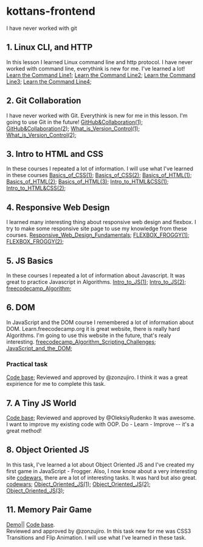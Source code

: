 # kottans-frontend
I have never worked with git

## 1. Linux CLI, and HTTP
In this lesson I learned Linux command line and http protocol. I have never worked with command line, everythink is new for me. I've learned a lot!
[Learn the Command Line1](task_linux_cli/Learn_the_Command_Line(1).PNG);
[Learn the Command Line2](task_linux_cli/Learn_the_Command_Line(2).PNG);
[Learn the Command Line3](task_linux_cli/Learn_the_Command_Line(3).PNG);
[Learn the Command Line4](task_linux_cli/Learn_the_Command_Line(4).PNG);
## 2. Git Collaboration
I have never worked with Git. Everythink is new for me in this lesson. I'm going to use Git in the future!
[GitHub&Collaboration(1)](task_git_collaboration/GitHub&Collaboration(1).png);
[GitHub&Collaboration(2)](task_git_collaboration/GitHub&Collaboration(2).png);
[What_is_Version_Control(1)](task_git_collaboration/What_is_Version_Control(1).png);
[What_is_Version_Control(2)](task_git_collaboration/What_is_Version_Control(2).png);

## 3. Intro to HTML and CSS
In these courses  I repeated  a lot of  information. I will use what I've learned in these courses
[Basics_of_CSS(1)](task_html_css_intro/Basics_of_CSS(1).png);
[Basics_of_CSS(2)](task_html_css_intro/Basics_of_CSS(2).png);
[Basics_of_HTML(1)](task_html_css_intro/Basics_of_HTML(1).png);
[Basics_of_HTML(2)](task_html_css_intro/Basics_of_HTML(2).png);
[Basics_of_HTML(3)](task_html_css_intro/Basics_of_HTML(3).png);
[Intro_to_HTML&CSS(1)](task_html_css_intro/Intro_to_HTML&CSS(1).png);
[Intro_to_HTML&CSS(2)](task_html_css_intro/Intro_to_HTML&CSS(2).png);

## 4. Responsive Web Design
I learned many interesting thing about responsive web design and flexbox. I try to make some responsive site page to use my knowledge from these courses.
[Responsive_Web_Design_Fundamentals](task_responsive_web_design/Responsive_Web_Design_Fundamentals.png);
[FLEXBOX_FROGGY(1)](task_responsive_web_design/FLEXBOX_FROGGY(1).png);
[FLEXBOX_FROGGY(2)](task_responsive_web_design/FLEXBOX_FROGGY(2).png);
## 5. JS Basics
In these courses  I repeated  a lot of  information about Javascript. It was great to practice Javascript in Algorithms.
[Intro_to_JS(1)](task_js_basics/Intro_to_JS(1).png);
[Intro_to_JS(2)](task_js_basics/Intro_to_JS(2).png);
[freecodecamp_Algorithm](task_js_basics/freecodecamp_Algorithm.png);
## 6. DOM
In JavaScript and the DOM course I remembered a lot of information about DOM. Learn.freecodecamp.org  it is great website, there is really hard Algorithms. I'm going to use this website in the future, that's realy interesting.
[freecodecamp_Algorithm_Scripting_Challenges](task_js_dom/freecodecamp_Algorithm_Scripting_Challenges.png);
[JavaScript_and_the_DOM](task_js_dom/JavaScript_and_the_DOM.png);
### Practical task
[Code base](https://github.com/MitchfFirstGit/site); Reviewed and approved by @zonzujiro. 
 I think it was a great expirience for me to complete this task.
## 7. A Tiny JS World
[Code base](https://github.com/MitchfFirstGit/a-tiny-JS-world/blob/gh-pages/index.js);
Reviewed and approved by @OleksiyRudenko
It was awesome. I want to improve my existing code with OOP. Do - Learn - Improve -- it's a great method!
## 8. Object Oriented JS
In this task, I've learned a lot about Object Oriented JS and I've created my first game in JavaScript - Frogger. Also, I now know about a very interesting  site [codewars](https://www.codewars.com/), there are a lot of interesting tasks. It was hard but also great.
[codewars](task_js_oop/codewars.png);
[Object_Oriented_JS(1)](task_js_oop/Object_Oriented_JS(1).png);
[Object_Oriented_JS(2)](task_js_oop/Object_Oriented_JS(2).png);
[Object_Oriented_JS(3)](task_js_oop/Object_Oriented_JS(3).png);
 ## 11. Memory Pair Game
 [Demo](https://mitchffirstgit.github.io/Memory_Game_Kottans/)||  [Code base](https://github.com/MitchfFirstGit/Memory_Game_Kottans).  
 Reviewed and approved by @zonzujiro. 
 In this task new for me was CSS3 Transitions and Flip Animation.  I will use what I've learned in these task.



